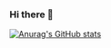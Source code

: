 ### Hi there 👋
[![Anurag's GitHub stats](https://github-readme-stats.vercel.app/api?nail-boom=anuraghazra)](https://github.com/anuraghazra/github-readme-stats)
 
<!--
**nail-boom/nail-boom** is a ✨ _special_ ✨ repository because its `README.md` (this file) appears on your GitHub profile.

Here are some ideas to get you started:

- 🔭 I’m currently working on ...
- 🌱 I’m currently learning ...
- 👯 I’m looking to collaborate on ...
- 🤔 I’m looking for help with ...
- 💬 Ask me about ...
- 📫 How to reach me: ...
- 😄 Pronouns: ...
- ⚡ Fun fact: ...
-->
